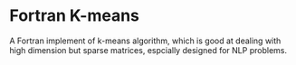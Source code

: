 Fortran K-means
=======================
A Fortran implement of k-means algorithm, which is good at dealing with high
dimension but sparse matrices, espcially designed for NLP problems.


